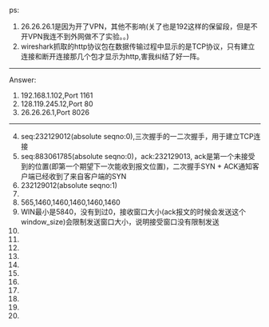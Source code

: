 ps:
1. 26.26.26.1是因为开了VPN，其他不影响(关了也是192这样的保留段，但是不开VPN我连不到外网做不了实验。。)
2. wireshark抓取的http协议包在数据传输过程中显示的是TCP协议，只有建立连接和断开连接那几个包才显示为http,害我纠结了好一阵。

---
Answer:
1. 192.168.1.102,Port 1161
2. 128.119.245.12,Port 80
3. 26.26.26.1,Port 8026
---
4. seq:232129012(absolute seqno:0),三次握手的一二次握手，用于建立TCP连接
5. seq:883061785(absolute seqno:0)，ack:232129013, ack是第一个未接受到的位置(即第一个期望下一次能收到报文位置)，二次握手SYN + ACK通知客户端已经收到了来自客户端的SYN
6. 232129012(absolute seqno:1)
7. 
8. 565,1460,1460,1460,1460,1460
9. WIN最小是5840，没有到过0，接收窗口大小(ack报文的时候会发送这个window_size)会限制发送窗口大小，说明接受窗口没有限制发送
10. 
11. 
12. 
13. 
14. 
15. 
16. 
17. 
18. 
19. 
20. 
